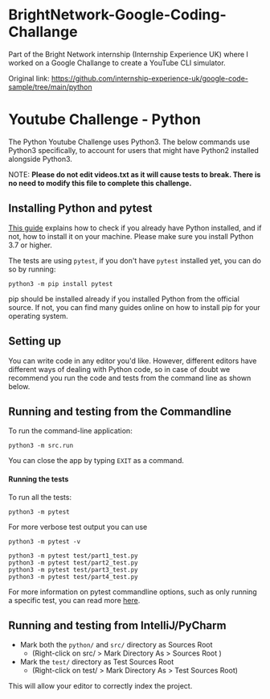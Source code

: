 # BrightNetwork-Google-Coding-Challange
 Part of the Bright Network internship (Internship Experience UK) where I worked on a Google Challange to create a YouTube CLI simulator.

Original link:
https://github.com/internship-experience-uk/google-code-sample/tree/main/python


# Youtube Challenge - Python
The Python Youtube Challenge uses Python3. 
The below commands use Python3 specifically, to account for users that might 
have Python2 installed alongside Python3.

NOTE: **Please do not edit videos.txt as it will cause tests to break. There is no need to modify this file to complete this challenge.**

## Installing Python and pytest
[This guide](https://realpython.com/installing-python/) explains how to check if you already
have Python installed, and if not, how to install it on your machine.
Please make sure you install Python 3.7 or higher.

The tests are using `pytest`, if you don't have `pytest` installed yet, you can do so by running:
```shell script
python3 -m pip install pytest
```

pip should be installed already if you installed Python from the official source. If not, you
can find many guides online on how to install pip for your operating system.

## Setting up
You can write code in any editor you'd like. However, different editors have 
different ways of dealing with Python code, so in case of doubt we recommend 
you run the code and tests from the command line as shown  below.

## Running and testing from the Commandline
To run the command-line application:
```shell script
python3 -m src.run
```

You can close the app by typing `EXIT` as a command.

#### Running the tests
To run all the tests:
```shell script
python3 -m pytest
```
For more verbose test output you can use
```shell script
python3 -m pytest -v
```

```shell script
python3 -m pytest test/part1_test.py
python3 -m pytest test/part2_test.py
python3 -m pytest test/part3_test.py
python3 -m pytest test/part4_test.py
```

For more information on pytest commandline options, such as only running a specific test,
you can read more [here](https://docs.pytest.org/en/6.2.x/usage.html#).

## Running and testing from IntelliJ/PyCharm
* Mark both the `python/` and `src/` directory as Sources Root
    * (Right-click on src/ > Mark Directory As > Sources Root )
* Mark the  `test/` directory as Test Sources Root
    * (Right-click on test/ > Mark Directory As > Test Sources Root)

This will allow your editor to correctly index the project.
